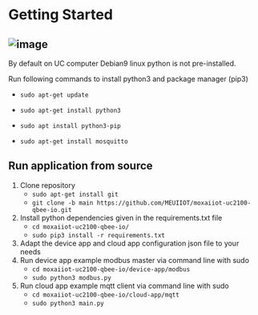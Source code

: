 # Getting Started

## ![image](https://user-images.githubusercontent.com/102030308/162206179-2de6b0bb-73ca-4207-8369-e31c3135a208.png)


By default on UC computer Debian9 linux python is not pre-installed.

Run following commands to install python3 and package manager (pip3)

   - `sudo apt-get update`

   - `sudo apt-get install python3`

   - `sudo apt install python3-pip`

   - `sudo apt-get install mosquitto`

## Run application from source

1. Clone repository 
   - `sudo apt-get install git`
   - `git clone -b main https://github.com/MEUIIOT/moxaiiot-uc2100-qbee-io.git`
2. Install python dependencies given in the requirements.txt file 
   -  `cd moxaiiot-uc2100-qbee-io/`
   - `sudo pip3 install -r requirements.txt`
3. Adapt the device app and cloud app configuration json file to your needs
4. Run device app example modbus master via command line with sudo
    - `cd moxaiiot-uc2100-qbee-io/device-app/modbus`
    - `sudo python3 modbus.py`
5. Run cloud app example mqtt client via command line with sudo
    - `cd moxaiiot-uc2100-qbee-io/cloud-app/mqtt`
    - `sudo python3 main.py`
